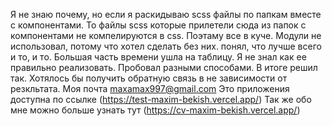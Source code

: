 Я не знаю почему, но если я раскидываю scss файлы по папкам вместе с компонентами.
То файлы scss которые прилетели сюда из папок с компонентами не компелируются в css.
Поэтаму все в куче. Модули не использовал, потому что хотел сделать без них. понял, что лучше всего и то, и то.
Большая часть времени ушла на таблицу. Я не знал как ее правильно реализовать. Пробовал разными способами. В итоге решил так.
Хотялось бы получить обратную связь в не зависимости от резкльтата.
Моя почта maxamax997@gmail.com
Это приложения доступна по ссылке (https://test-maxim-bekish.vercel.app/)
Так же обо мне можно больше узнать тут (https://cv-maxim-bekish.vercel.app/)
